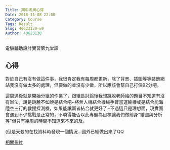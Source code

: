 ```yaml
---
Title: 期中考周心得
Date: 2018-11-08 22:00
Category: Course
Tags: Result
Slug: 40623130-w9
Author: 40623130
---
```


電腦輔助設計實習第九堂課

<!-- PELICAN_END_SUMMARY -->

心得
----

對於自己有沒有做這件事，我很肯定我有每周都更新，除了背景、插圖等等裝飾網站我沒有做太多的處理，但要做的並沒有少做，所以應該會幫自己打個92分吧。

這周過後就是開始分組的作業了，跟組長討論後我想跳脫老師給的題目不知道有沒有辦法，說是跳脫不如說是結合吧~將無人機結合機械手臂當運輸機或是結合能海陸空三行的救援探測機，如果能讓兩者結合就更好了~不過這只是理想面，現實面會遇到不少挑戰是正常的，不曉得能否以此專題為目標讓我們做前身"繪圖與分析等"但只有幾周的時間不知道來不來的及。

(但是天殺的在找資料時發現一個情況...國外已經做出來了QQ

[相關影片](https://www.youtube.com/watch?v=YQIMGV5vtd4&t=4s) 

